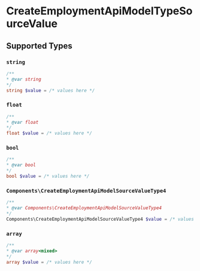 # CreateEmploymentApiModelTypeSourceValue


## Supported Types

### `string`

```php
/**
* @var string
*/
string $value = /* values here */
```

### `float`

```php
/**
* @var float
*/
float $value = /* values here */
```

### `bool`

```php
/**
* @var bool
*/
bool $value = /* values here */
```

### `Components\CreateEmploymentApiModelSourceValueType4`

```php
/**
* @var Components\CreateEmploymentApiModelSourceValueType4
*/
Components\CreateEmploymentApiModelSourceValueType4 $value = /* values here */
```

### `array`

```php
/**
* @var array<mixed>
*/
array $value = /* values here */
```

